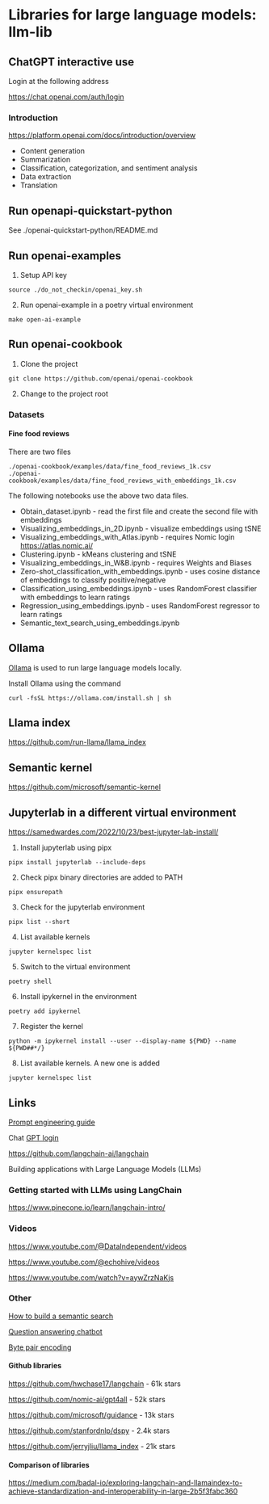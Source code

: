 # Libraries for large language models: llm-lib

## ChatGPT interactive use

Login at the following address

https://chat.openai.com/auth/login

### Introduction

https://platform.openai.com/docs/introduction/overview

* Content generation
* Summarization
* Classification, categorization, and sentiment analysis
* Data extraction
* Translation

## Run openapi-quickstart-python

See ./openai-quickstart-python/README.md

## Run openai-examples

1. Setup API key

```
source ./do_not_checkin/openai_key.sh
```

2. Run openai-example in a poetry virtual environment

```
make open-ai-example
```

## Run openai-cookbook

1. Clone the project

```
git clone https://github.com/openai/openai-cookbook
```

2. Change to the project root

### Datasets

#### Fine food reviews

There are two files

```
./openai-cookbook/examples/data/fine_food_reviews_1k.csv
./openai-cookbook/examples/data/fine_food_reviews_with_embeddings_1k.csv
```

The following notebooks use the above two data files.

* Obtain_dataset.ipynb - read the first file and create the second file with embeddings
* Visualizing_embeddings_in_2D.ipynb - visualize embeddings using tSNE
* Visualizing_embeddings_with_Atlas.ipynb - requires Nomic login https://atlas.nomic.ai/
* Clustering.ipynb - kMeans clustering and tSNE
* Visualizing_embeddings_in_W&B.ipynb - requires Weights and Biases
* Zero-shot_classification_with_embeddings.ipynb - uses cosine distance of embeddings to classify positive/negative
* Classification_using_embeddings.ipynb - uses RandomForest classifier with embeddings to learn ratings
* Regression_using_embeddings.ipynb - uses RandomForest regressor to learn ratings
* Semantic_text_search_using_embeddings.ipynb

## Ollama

[Ollama][100] is used to run large language models locally.

[100]: https://github.com/ollama/ollama

Install Ollama using the command

```
curl -fsSL https://ollama.com/install.sh | sh
```

## Llama index

https://github.com/run-llama/llama_index

## Semantic kernel

https://github.com/microsoft/semantic-kernel

## Jupyterlab in a different virtual environment

https://samedwardes.com/2022/10/23/best-jupyter-lab-install/

1. Install jupyterlab using pipx

```
pipx install jupyterlab --include-deps
```

2. Check pipx binary directories are added to PATH

```
pipx ensurepath
```

3. Check for the jupyterlab environment

```
pipx list --short
```

4. List available kernels

```
jupyter kernelspec list
```

5. Switch to the virtual environment

```
poetry shell
```

6. Install ipykernel in the environment

```
poetry add ipykernel
```

7. Register the kernel

```
python -m ipykernel install --user --display-name ${PWD} --name ${PWD##*/}
```

8. List available kernels. A new one is added

```
jupyter kernelspec list
```

## Links

[Prompt engineering guide][1000]

[1000]: https://github.com/dair-ai/Prompt-Engineering-Guide

Chat [GPT login][1010]

[1010]: https://chat.openai.com/auth/login

https://github.com/langchain-ai/langchain

Building applications with Large Language Models (LLMs)


### Getting started with LLMs using LangChain

https://www.pinecone.io/learn/langchain-intro/

### Videos

https://www.youtube.com/@DataIndependent/videos

https://www.youtube.com/@echohive/videos

https://www.youtube.com/watch?v=aywZrzNaKjs

### Other

[How to build a semantic search][1100]

[1100]: https://haystack.deepset.ai/blog/how-to-build-a-semantic-search-engine-in-python

[Question answering chatbot][1110]

[1110]: https://github.com/jerpint/buster

[Byte pair encoding][1120]

[1120]: https://huggingface.co/course/chapter6/5

#### Github libraries

https://github.com/hwchase17/langchain - 61k stars

https://github.com/nomic-ai/gpt4all - 52k stars

https://github.com/microsoft/guidance - 13k stars

https://github.com/stanfordnlp/dspy - 2.4k stars

https://github.com/jerryjliu/llama_index - 21k stars

#### Comparison of libraries

https://medium.com/badal-io/exploring-langchain-and-llamaindex-to-achieve-standardization-and-interoperability-in-large-2b5f3fabc360

